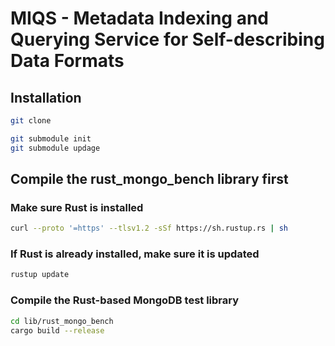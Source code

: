 # MIQS - Metadata Indexing and Querying Service for Self-describing Data Formats

## Installation

```bash
git clone 
```

```bash
git submodule init
git submodule updage
```

## Compile the rust_mongo_bench library first

### Make sure Rust is installed

```bash
curl --proto '=https' --tlsv1.2 -sSf https://sh.rustup.rs | sh
```

### If Rust is already installed, make sure it is updated

```bash
rustup update
```

### Compile the Rust-based MongoDB test library

```bash
cd lib/rust_mongo_bench
cargo build --release
```



